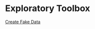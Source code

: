 # Exploratory Toolbox

[Create Fake Data](https://nbviewer.jupyter.org/github/pmleffers/Exploratory_Toolbox/blob/master/Fake%20Data.ipynb)
